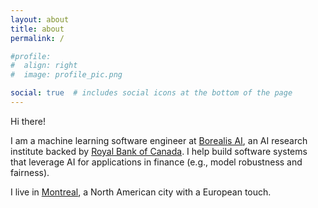 ```yaml
---
layout: about
title: about
permalink: /

#profile:
#  align: right
#  image: profile_pic.png

social: true  # includes social icons at the bottom of the page
---
```


Hi there!

I am a machine learning software engineer at [Borealis
AI](https://borealisai.com/), an AI research institute backed by [Royal Bank of
Canada](https://rbc.com). I help build software systems that leverage AI for
applications in finance (e.g., model robustness and fairness).

I live in [Montreal](https://montreal.ca/), a North American city with a European touch.
